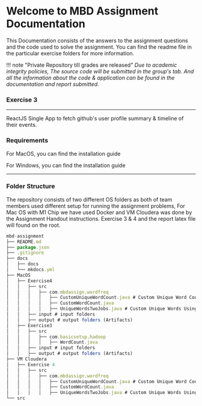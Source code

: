 # Welcome to MBD Assignment Documentation

This Documentation consists of the answers to the assignment questions and the code used to solve the assignment.
You can find the readme file in the particular exercise folders for more information.

!!! note "Private Repository till grades are released"
<i>Due to academic integrity policies, The source code will be submitted in the group's tab. And all the information about the code & application can be found in the documentation and report submitted.</i>

### Exercise 3

---

ReactJS Single App to fetch github's user profile summary & timeline of their events.

### Requirements

For MacOS, you can find the installation guide []()

For Windows, you can find the installation guide []()

---

### Folder Structure

The repository consists of two different OS folders as both of team members used different setup for running the assignment problems, For Mac OS with M1 Chip we have used Docker and VM Cloudera was done by the Assignment Handout instructions. Exercise 3 & 4 and the report latex file will found on the root.

```js
mbd-assignment
├── README.md
├── package.json
├── .gitignore
├── docs
│   ├── docs
│   └── mkdocs.yml
├── MacOS
│   ├── Exercise4
│   │   ├── src
│   │   │   ├── com.mbdassign.wordfreq
│   │   │   │   ├── CustomUniqueWordCount.java # Custom Unique Word Count Using Chain Mapper
│   │   │   │   ├── CustomWordCount.java
│   │   │   │   ├── UniqueWordsTwoJobs.java # Custom Unique Words Using Two MapReduceJobs
│   │   ├── input # input folders
│   │   ├── output # output folders (Artifacts)
│   ├── Exercise3
│   │   ├── src
│   │   │   ├── com.basicsetup.hadoop
│   │   │   │   ├── WordCount.java
│   │   ├── input # input folders
│   │   ├── output # output folders (Artifacts)
├── VM Cloudera
│   ├── Exercise 4
│   │   ├── src
│   │   │   ├── com.mbdassign.wordfreq
│   │   │   │   ├── CustomUniqueWordCount.java # Custom Unique Word Count Using Chain Mapper
│   │   │   │   ├── CustomWordCount.java
│   │   │   │   ├── UniqueWordsTwoJobs.java # Custom Unique Words Using Two MapReduceJobs
└── src

```
